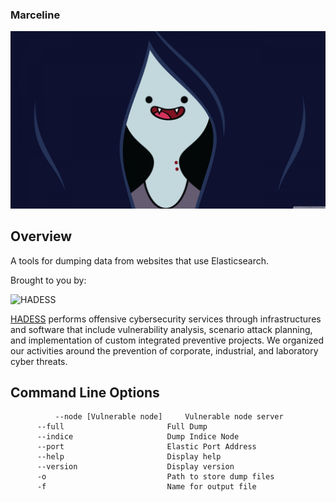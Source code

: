 ### Marceline


![Marceline](921849.jpg)



## Overview

A tools for dumping data from websites that use Elasticsearch.

Brought to you by:

<img src="https://hadess.io/wp-content/uploads/2022/04/LOGOTYPE-tag-white-.png" alt="HADESS" width="200"/>

[HADESS](https://hadess.io) performs offensive cybersecurity services through infrastructures and software that include vulnerability analysis, scenario attack planning, and implementation of custom integrated preventive projects. We organized our activities around the prevention of corporate, industrial, and laboratory cyber threats.



## Command Line Options
```
          --node [Vulnerable node]     Vulnerable node server
	  --full                       Full Dump
	  --indice                     Dump Indice Node
	  --port                       Elastic Port Address
	  --help                       Display help
	  --version                    Display version
	  -o                           Path to store dump files
	  -f                           Name for output file
```

